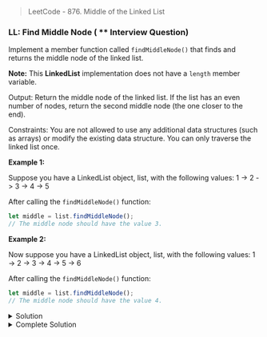 > LeetCode - 876. Middle of the Linked List
### LL: Find Middle Node ( ** Interview Question)
Implement a member function called `findMiddleNode()` that finds and returns the middle node of the linked list.

**Note:** This **LinkedList** implementation does not have a `length` member variable.

Output:
Return the middle node of the linked list.
If the list has an even number of nodes, return the second middle node (the one closer to the end).

Constraints:
You are not allowed to use any additional data structures (such as arrays) or modify the existing data structure.
You can only traverse the linked list once.

**Example 1:**

Suppose you have a LinkedList object, list, with the following values:
1 -> 2 -> 3 -> 4 -> 5

After calling the `findMiddleNode()` function:
```javascript
let middle = list.findMiddleNode();
// The middle node should have the value 3.
```
**Example 2:**

Now suppose you have a LinkedList object, list, with the following values:
1 -> 2 -> 3 -> 4 -> 5 -> 6

After calling the `findMiddleNode()` function:
```javascript
let middle = list.findMiddleNode();
// The middle node should have the value 4.
```
<details>
  <summary>Solution</summary>
  
```javascript
  
findMiddleNode() {
  let slow = this.head,
    fast = this.head;
  while (fast?.next) {
    slow = slow.next;
    fast = fast.next.next;
  }
  return slow;
}
```
</details>


<details>
  <summary>Complete Solution</summary>

```javascript
class Node {
    constructor(value){
        this.value = value;
        this.next = null;
    }
}
 
class LinkedList {
    constructor(value) {
        const newNode = new Node(value);
        this.head = newNode;
        this.tail = this.head;
    }

    printList() {
        let temp = this.head;
        while (temp !== null) {
            console.log(temp.value);
            temp = temp.next;
        }
    }

    getHead() {
        if (this.head === null) {
            console.log("Head: null");
        } else {
            console.log("Head: " + this.head.value);
        }
    }

    getTail() {
        if (this.tail === null) {
            console.log("Tail: null");
        } else {
            console.log("Tail: " + this.tail.value);
        }
    }

    makeEmpty() {
        this.head = null;
        this.tail = null;
        this.length = 0;
    }
 
    push(value) {
        const newNode = new Node(value);
        if (!this.head) {
            this.head = newNode;
            this.tail = newNode;
        } else {
            this.tail.next = newNode;
            this.tail = newNode;
        }
    }
    
    findMiddleNode() {
        // if(!this.head) return null;
        let slow = this.head;
        let fast = this.head;
        
        while(fast && fast.next) {
            slow = slow.next;
            fast = fast.next.next;
        }
        return slow;
    }

}



let myLinkedList = new LinkedList(1);
myLinkedList.push(2);
myLinkedList.push(3);
myLinkedList.push(4);
myLinkedList.push(5);

console.log("Original list:");
myLinkedList.printList();

const middleNode = myLinkedList.findMiddleNode();
console.log(`\nMiddle node value: ${middleNode.value}`);

// Create a new list with an even number of elements
let myLinkedList2 = new LinkedList(1);
myLinkedList2.push(2);
myLinkedList2.push(3);
myLinkedList2.push(4);
myLinkedList2.push(5);
myLinkedList2.push(6);

console.log("\nOriginal list 2:");
myLinkedList2.printList();

const middleNode2 = myLinkedList2.findMiddleNode();
console.log(`\nMiddle node value of list 2: ${middleNode2.value}`);


/*
    EXPECTED OUTPUT:
    ----------------
    Original list:
    1
    2
    3
    4
    5
    Middle node value: 3
    Original list 2:
    1
    2
    3
    4
    5
    6
    Middle node value of list 2: 4
*/

```
</details>
